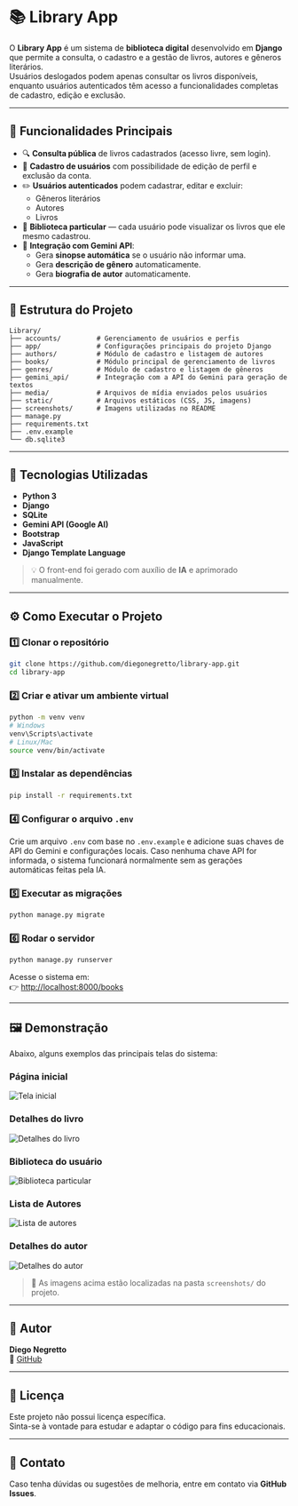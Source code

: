 # 📚 Library App

O **Library App** é um sistema de **biblioteca digital** desenvolvido em **Django** que permite a consulta, o cadastro e a gestão de livros, autores e gêneros literários.  
Usuários deslogados podem apenas consultar os livros disponíveis, enquanto usuários autenticados têm acesso a funcionalidades completas de cadastro, edição e exclusão.

---

## 🚀 Funcionalidades Principais

- 🔍 **Consulta pública** de livros cadastrados (acesso livre, sem login).  
- 👤 **Cadastro de usuários** com possibilidade de edição de perfil e exclusão da conta.  
- ✏️ **Usuários autenticados** podem cadastrar, editar e excluir:
  - Gêneros literários  
  - Autores  
  - Livros  
- 📖 **Biblioteca particular** — cada usuário pode visualizar os livros que ele mesmo cadastrou.  
- 🤖 **Integração com Gemini API**:
  - Gera **sinopse automática** se o usuário não informar uma.  
  - Gera **descrição de gênero** automaticamente.  
  - Gera **biografia de autor** automaticamente.  

---

## 🧱 Estrutura do Projeto

```
Library/
├── accounts/         # Gerenciamento de usuários e perfis
├── app/              # Configurações principais do projeto Django
├── authors/          # Módulo de cadastro e listagem de autores
├── books/            # Módulo principal de gerenciamento de livros
├── genres/           # Módulo de cadastro e listagem de gêneros
├── gemini_api/       # Integração com a API do Gemini para geração de textos
├── media/            # Arquivos de mídia enviados pelos usuários
├── static/           # Arquivos estáticos (CSS, JS, imagens)
├── screenshots/      # Imagens utilizadas no README
├── manage.py
├── requirements.txt
├── .env.example
└── db.sqlite3
```

---

## 🧠 Tecnologias Utilizadas

- **Python 3**
- **Django**
- **SQLite**
- **Gemini API (Google AI)**
- **Bootstrap**
- **JavaScript**
- **Django Template Language**

> 💡 O front-end foi gerado com auxílio de **IA** e aprimorado manualmente.

---

## ⚙️ Como Executar o Projeto

### 1️⃣ Clonar o repositório
```bash
git clone https://github.com/diegonegretto/library-app.git
cd library-app
```

### 2️⃣ Criar e ativar um ambiente virtual
```bash
python -m venv venv
# Windows
venv\Scripts\activate
# Linux/Mac
source venv/bin/activate
```

### 3️⃣ Instalar as dependências
```bash
pip install -r requirements.txt
```

### 4️⃣ Configurar o arquivo `.env`
Crie um arquivo `.env` com base no `.env.example` e adicione suas chaves de API do Gemini e configurações locais. Caso nenhuma chave API for informada, o sistema funcionará normalmente sem as gerações automáticas feitas pela IA.

### 5️⃣ Executar as migrações
```bash
python manage.py migrate
```

### 6️⃣ Rodar o servidor
```bash
python manage.py runserver
```

Acesse o sistema em:  
👉 [http://localhost:8000/books](http://localhost:8000/books)

---

## 🖼️ Demonstração

Abaixo, alguns exemplos das principais telas do sistema:

### Página inicial
![Tela inicial](screenshots/home.png)

### Detalhes do livro
![Detalhes do livro](screenshots/book_detail.png)

### Biblioteca do usuário
![Biblioteca particular](screenshots/user_library.png)

### Lista de Autores
![Lista de autores](screenshots/authors.png)

### Detalhes do autor
![Detalhes do autor](screenshots/author_detail.png)


> 💬 As imagens acima estão localizadas na pasta `screenshots/` do projeto.

---

## 👤 Autor

**Diego Negretto**  
📎 [GitHub](https://github.com/diegonegretto)

---

## 📜 Licença

Este projeto não possui licença específica.  
Sinta-se à vontade para estudar e adaptar o código para fins educacionais.

---

## 💬 Contato

Caso tenha dúvidas ou sugestões de melhoria, entre em contato via **GitHub Issues**.
